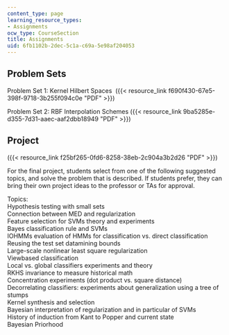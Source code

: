 ```yaml
---
content_type: page
learning_resource_types:
- Assignments
ocw_type: CourseSection
title: Assignments
uid: 6fb1102b-2dec-5c1a-c69a-5e98af204053
---
```


Problem Sets
------------

Problem Set 1: Kernel Hilbert Spaces  ({{< resource_link f690f430-67e5-398f-9718-3b255f094c0e "PDF" >}})

Problem Set 2: RBF Interpolation Schemes ({{< resource_link 9ba5285e-d355-7d31-aaec-aaf2dbb18949 "PDF" >}})

Project
-------

({{< resource_link f25bf265-0fd6-8258-38eb-2c904a3b2d26 "PDF" >}})

For the final project, students select from one of the following suggested topics, and solve the problem that is described. If students prefer, they can bring their own project ideas to the professor or TAs for approval.

Topics:  
Hypothesis testing with small sets  
Connection between MED and regularization  
Feature selection for SVMs theory and experiments  
Bayes classification rule and SVMs  
IOHMMs evaluation of HMMs for classification vs. direct classification  
Reusing the test set datamining bounds  
Large-scale nonlinear least square regularization  
Viewbased classification  
Local vs. global classifiers experiments and theory  
RKHS invariance to measure historical math  
Concentration experiments (dot product vs. square distance)  
Decorrelating classifiers: experiments about generalization using a tree of stumps  
Kernel synthesis and selection  
Bayesian interpretation of regularization and in particular of SVMs  
History of induction from Kant to Popper and current state  
Bayesian Priorhood